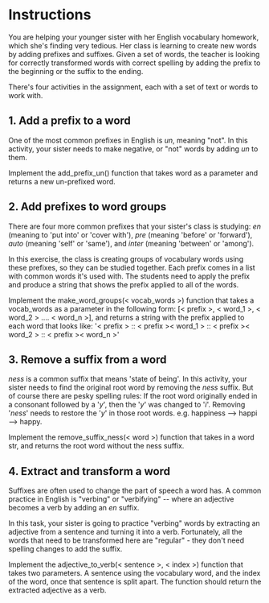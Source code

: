 # Instructions

You are helping your younger sister with her English vocabulary homework, which she's finding very tedious. Her class is learning to create new words by adding prefixes and suffixes. Given a set of words, the teacher is looking for correctly transformed words with correct spelling by adding the prefix to the beginning or the suffix to the ending.

There's four activities in the assignment, each with a set of text or words to work with.

## 1. Add a prefix to a word

One of the most common prefixes in English is _un_, meaning "not". In this activity, your sister needs to make negative, or "not" words by adding _un_ to them.

Implement the add_prefix_un() function that takes word as a parameter and returns a new un-prefixed word.

## 2. Add prefixes to word groups

There are four more common prefixes that your sister's class is studying: _en_ (meaning to 'put into' or 'cover with'), _pre_ (meaning 'before' or 'forward'), _auto_ (meaning 'self' or 'same'), and _inter_ (meaning 'between' or 'among').

In this exercise, the class is creating groups of vocabulary words using these prefixes, so they can be studied together. Each prefix comes in a list with common words it's used with. The students need to apply the prefix and produce a string that shows the prefix applied to all of the words.

Implement the make_word_groups(< vocab_words >) function that takes a vocab_words as a parameter in the following form: [< prefix >, < word_1 >, < word_2 > .... < word_n >], and returns a string with the prefix applied to each word that looks like: '< prefix > :: < prefix >< word_1 > :: < prefix >< word_2 > :: < prefix >< word_n >'

## 3. Remove a suffix from a word

_ness_ is a common suffix that means 'state of being'. In this activity, your sister needs to find the original root word by removing the _ness_ suffix. But of course there are pesky spelling rules: If the root word originally ended in a consonant followed by a '_y_', then the '_y_' was changed to '_i_'. Removing '_ness_' needs to restore the '_y_' in those root words. e.g. happiness --> happi --> happy.

Implement the remove_suffix_ness(< word >) function that takes in a word str, and returns the root word without the ness suffix.

## 4. Extract and transform a word

Suffixes are often used to change the part of speech a word has. A common practice in English is "verbing" or "verbifying" -- where an adjective becomes a verb by adding an _en_ suffix.

In this task, your sister is going to practice "verbing" words by extracting an adjective from a sentence and turning it into a verb. Fortunately, all the words that need to be transformed here are "regular" - they don't need spelling changes to add the suffix.

Implement the adjective_to_verb(< sentence >, < index >) function that takes two parameters. A sentence using the vocabulary word, and the index of the word, once that sentence is split apart. The function should return the extracted adjective as a verb.
